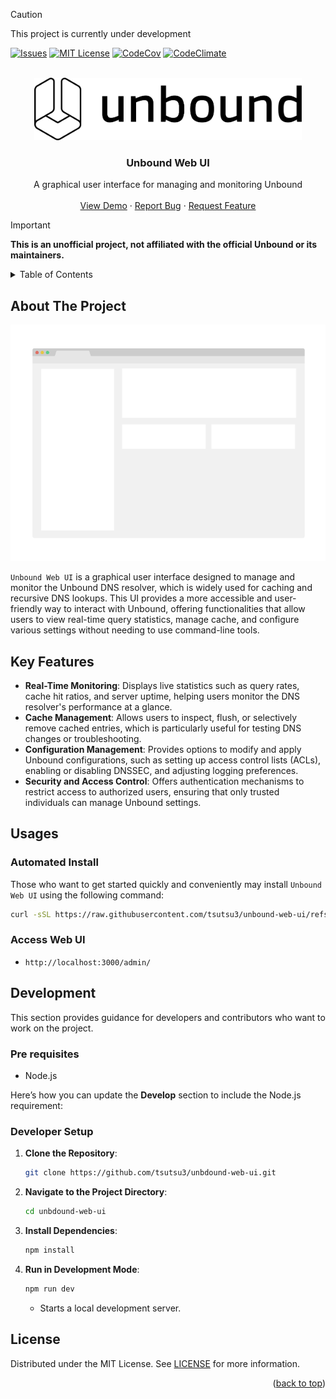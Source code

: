 <a id="readme-top"></a>

> [!CAUTION]
> This project is currently under development

<!-- PROJECT SHIELDS -->
<!-- https://www.markdownguide.org/basic-syntax/#reference-style-links -->
[![Issues][issues-shield]][issues-url]
[![MIT License][license-shield]][license-url]
[![CodeCov][codecov-shield]][codecov-url]
[![CodeClimate][codeclimate-shield]][codeclimate-url]

<!-- PROJECT LOGO -->
<br />
<div align="center">
  <a href="https://github.com/tsutsu3/unbound-web-ui">
    <img src="images/Unbound_Outlined_Black.svg" alt="Logo" height="100" >
  </a>

<h3 align="center">Unbound Web UI</h3>

  <p align="center">
    A graphical user interface for managing and monitoring Unbound
    <br />
    <br />
    <a href="https://github.com/tsutsu3/unbound-web-ui">View Demo</a>
    ·
    <a href="https://github.com/tsutsu3/unbound-web-ui/issues/new?labels=bug">Report Bug</a>
    ·
    <a href="https://github.com/tsutsu3/unbound-web-ui/issues/new?labels=enhancement">Request Feature</a>
  </p>
</div>

> [!IMPORTANT]
> **This is an unofficial project, not affiliated with the official Unbound or its maintainers.**

<!-- TABLE OF CONTENTS -->
<details>
  <summary>Table of Contents</summary>
  <ol>
    <li>
      <a href="#about-the-project">About The Project</a>
    </li>
    <li>
      <a href="#key-features">Key Features</a>
    </li>
    <li>
      <a href="#usages">Usages</a>
    </li>
    <li>
      <a href="#development">Development</a>
      <ul>
        <li><a href="#pre-requisites">Pre requisites</a></li>
        <li><a href="#developer-setup">Developer Setup</a></li>
      </ul>
    </li>
    <li><a href="#license">License</a></li>
  </ol>
</details>



<!-- ABOUT THE PROJECT -->
## About The Project

[![Product Name Screen Shot][product-screenshot]](https://example.com)

`Unbound Web UI` is a graphical user interface designed to manage and monitor the Unbound DNS resolver, which is widely
used for caching and recursive DNS lookups. This UI provides a more accessible and user-friendly way to interact with
Unbound, offering functionalities that allow users to view real-time query statistics, manage cache, and configure
various settings without needing to use command-line tools.

## Key Features

- **Real-Time Monitoring**: Displays live statistics such as query rates, cache hit ratios, and server uptime, helping users monitor the DNS resolver's performance at a glance.
- **Cache Management**: Allows users to inspect, flush, or selectively remove cached entries, which is particularly useful for testing DNS changes or troubleshooting.
- **Configuration Management**: Provides options to modify and apply Unbound configurations, such as setting up access control lists (ACLs), enabling or disabling DNSSEC, and adjusting logging preferences.
- **Security and Access Control**: Offers authentication mechanisms to restrict access to authorized users, ensuring that only trusted individuals can manage Unbound settings.

## Usages

### Automated Install

Those who want to get started quickly and conveniently may install `Unbound Web UI` using the following command:

```bash
curl -sSL https://raw.githubusercontent.com/tsutsu3/unbound-web-ui/refs/heads/main/scripts/install-unbound-web-ui.sh | bash
```

### Access Web UI

- `http://localhost:3000/admin/`


<!-- GETTING STARTED -->
## Development

This section provides guidance for developers and contributors who want to work on the project.

### Pre requisites

- Node.js

Here’s how you can update the **Develop** section to include the Node.js requirement:

### Developer Setup

1. **Clone the Repository**:

   ```bash
   git clone https://github.com/tsutsu3/unbdound-web-ui.git
   ```

2. **Navigate to the Project Directory**:

   ```bash
   cd unbdound-web-ui
   ```

3. **Install Dependencies**:

   ```bash
   npm install
   ```

4. **Run in Development Mode**:

   ```bash
   npm run dev
   ```

   - Starts a local development server.

<!-- LICENSE -->
## License

Distributed under the MIT License. See [LICENSE](./LICENSE) for more information.

<p align="right">(<a href="#readme-top">back to top</a>)</p>


<!-- MARKDOWN LINKS & IMAGES -->
<!-- https://www.markdownguide.org/basic-syntax/#reference-style-links -->
[stars-shield]: https://img.shields.io/github/stars/tsutsu3/unbound-web-ui?style=for-the-badge
[stars-url]: https://github.com/tsutsu3/unbound-web-ui/stargazers
[issues-shield]: https://img.shields.io/github/issues/tsutsu3/unbound-web-ui?style=for-the-badge
[issues-url]: https://github.com/tsutsu3/unbound-web-ui/issues
[license-shield]: https://img.shields.io/github/license/tsutsu3/unbound-web-ui?style=for-the-badge
[license-url]: https://github.com/tsutsu3/unbound-web-ui/blob/master/LICENSE.txt
[product-screenshot]: images/screenshot.png
[codecov-shield]: https://img.shields.io/codecov/c/github/tsutsu3/unbound-web-ui?token=KLIM50QN1V&style=for-the-badge&logo=codecov
[codecov-url]: https://codecov.io/gh/tsutsu3/unbound-web-ui
[codeclimate-shield]: https://img.shields.io/codeclimate/maintainability/tsutsu3/unbound-web-ui?style=for-the-badge&logo=codeclimate
[codeclimate-url]: https://codeclimate.com/github/tsutsu3/unbound-web-ui/maintainability